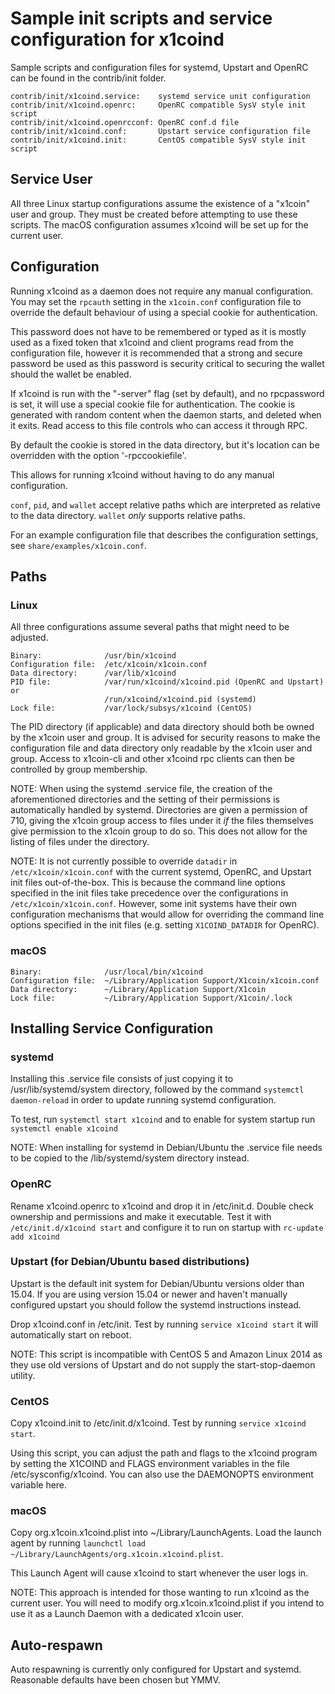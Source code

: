 Sample init scripts and service configuration for x1coind
==========================================================

Sample scripts and configuration files for systemd, Upstart and OpenRC
can be found in the contrib/init folder.

    contrib/init/x1coind.service:    systemd service unit configuration
    contrib/init/x1coind.openrc:     OpenRC compatible SysV style init script
    contrib/init/x1coind.openrcconf: OpenRC conf.d file
    contrib/init/x1coind.conf:       Upstart service configuration file
    contrib/init/x1coind.init:       CentOS compatible SysV style init script

Service User
---------------------------------

All three Linux startup configurations assume the existence of a "x1coin" user
and group.  They must be created before attempting to use these scripts.
The macOS configuration assumes x1coind will be set up for the current user.

Configuration
---------------------------------

Running x1coind as a daemon does not require any manual configuration. You may
set the `rpcauth` setting in the `x1coin.conf` configuration file to override
the default behaviour of using a special cookie for authentication.

This password does not have to be remembered or typed as it is mostly used
as a fixed token that x1coind and client programs read from the configuration
file, however it is recommended that a strong and secure password be used
as this password is security critical to securing the wallet should the
wallet be enabled.

If x1coind is run with the "-server" flag (set by default), and no rpcpassword is set,
it will use a special cookie file for authentication. The cookie is generated with random
content when the daemon starts, and deleted when it exits. Read access to this file
controls who can access it through RPC.

By default the cookie is stored in the data directory, but it's location can be overridden
with the option '-rpccookiefile'.

This allows for running x1coind without having to do any manual configuration.

`conf`, `pid`, and `wallet` accept relative paths which are interpreted as
relative to the data directory. `wallet` *only* supports relative paths.

For an example configuration file that describes the configuration settings,
see `share/examples/x1coin.conf`.

Paths
---------------------------------

### Linux

All three configurations assume several paths that might need to be adjusted.

    Binary:              /usr/bin/x1coind
    Configuration file:  /etc/x1coin/x1coin.conf
    Data directory:      /var/lib/x1coind
    PID file:            /var/run/x1coind/x1coind.pid (OpenRC and Upstart) or
                         /run/x1coind/x1coind.pid (systemd)
    Lock file:           /var/lock/subsys/x1coind (CentOS)

The PID directory (if applicable) and data directory should both be owned by the
x1coin user and group. It is advised for security reasons to make the
configuration file and data directory only readable by the x1coin user and
group. Access to x1coin-cli and other x1coind rpc clients can then be
controlled by group membership.

NOTE: When using the systemd .service file, the creation of the aforementioned
directories and the setting of their permissions is automatically handled by
systemd. Directories are given a permission of 710, giving the x1coin group
access to files under it _if_ the files themselves give permission to the
x1coin group to do so. This does not allow
for the listing of files under the directory.

NOTE: It is not currently possible to override `datadir` in
`/etc/x1coin/x1coin.conf` with the current systemd, OpenRC, and Upstart init
files out-of-the-box. This is because the command line options specified in the
init files take precedence over the configurations in
`/etc/x1coin/x1coin.conf`. However, some init systems have their own
configuration mechanisms that would allow for overriding the command line
options specified in the init files (e.g. setting `X1COIND_DATADIR` for
OpenRC).

### macOS

    Binary:              /usr/local/bin/x1coind
    Configuration file:  ~/Library/Application Support/X1coin/x1coin.conf
    Data directory:      ~/Library/Application Support/X1coin
    Lock file:           ~/Library/Application Support/X1coin/.lock

Installing Service Configuration
-----------------------------------

### systemd

Installing this .service file consists of just copying it to
/usr/lib/systemd/system directory, followed by the command
`systemctl daemon-reload` in order to update running systemd configuration.

To test, run `systemctl start x1coind` and to enable for system startup run
`systemctl enable x1coind`

NOTE: When installing for systemd in Debian/Ubuntu the .service file needs to be copied to the /lib/systemd/system directory instead.

### OpenRC

Rename x1coind.openrc to x1coind and drop it in /etc/init.d.  Double
check ownership and permissions and make it executable.  Test it with
`/etc/init.d/x1coind start` and configure it to run on startup with
`rc-update add x1coind`

### Upstart (for Debian/Ubuntu based distributions)

Upstart is the default init system for Debian/Ubuntu versions older than 15.04. If you are using version 15.04 or newer and haven't manually configured upstart you should follow the systemd instructions instead.

Drop x1coind.conf in /etc/init.  Test by running `service x1coind start`
it will automatically start on reboot.

NOTE: This script is incompatible with CentOS 5 and Amazon Linux 2014 as they
use old versions of Upstart and do not supply the start-stop-daemon utility.

### CentOS

Copy x1coind.init to /etc/init.d/x1coind. Test by running `service x1coind start`.

Using this script, you can adjust the path and flags to the x1coind program by
setting the X1COIND and FLAGS environment variables in the file
/etc/sysconfig/x1coind. You can also use the DAEMONOPTS environment variable here.

### macOS

Copy org.x1coin.x1coind.plist into ~/Library/LaunchAgents. Load the launch agent by
running `launchctl load ~/Library/LaunchAgents/org.x1coin.x1coind.plist`.

This Launch Agent will cause x1coind to start whenever the user logs in.

NOTE: This approach is intended for those wanting to run x1coind as the current user.
You will need to modify org.x1coin.x1coind.plist if you intend to use it as a
Launch Daemon with a dedicated x1coin user.

Auto-respawn
-----------------------------------

Auto respawning is currently only configured for Upstart and systemd.
Reasonable defaults have been chosen but YMMV.
